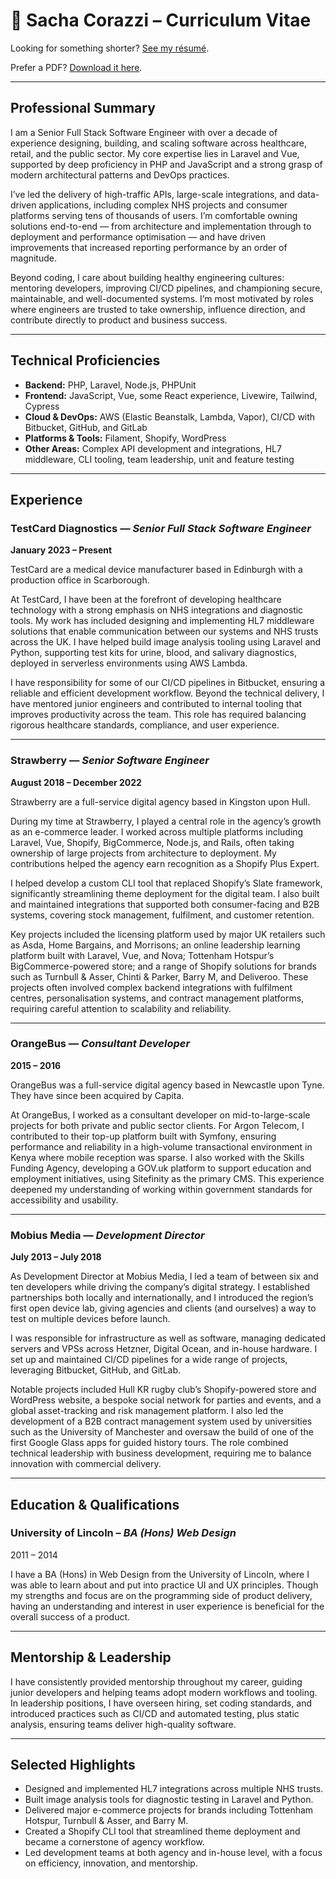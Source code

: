# 📑 Sacha Corazzi – Curriculum Vitae

Looking for something shorter? [See my résumé](RESUME.md).

Prefer a PDF? [Download it here](sacha-corazzi-senior-software-engineer-curriculum-vitae-september-2025.pdf).

---

## Professional Summary
I am a Senior Full Stack Software Engineer with over a decade of experience designing, building, and scaling software across healthcare, retail, and the public sector. My core expertise lies in Laravel and Vue, supported by deep proficiency in PHP and JavaScript and a strong grasp of modern architectural patterns and DevOps practices.

I’ve led the delivery of high-traffic APIs, large-scale integrations, and data-driven applications, including complex NHS projects and consumer platforms serving tens of thousands of users. I’m comfortable owning solutions end-to-end — from architecture and implementation through to deployment and performance optimisation — and have driven improvements that increased reporting performance by an order of magnitude.

Beyond coding, I care about building healthy engineering cultures: mentoring developers, improving CI/CD pipelines, and championing secure, maintainable, and well-documented systems. I’m most motivated by roles where engineers are trusted to take ownership, influence direction, and contribute directly to product and business success.

---

## Technical Proficiencies

- **Backend:** PHP, Laravel, Node.js, PHPUnit
- **Frontend:** JavaScript, Vue, some React experience, Livewire, Tailwind, Cypress
- **Cloud & DevOps:** AWS (Elastic Beanstalk, Lambda, Vapor), CI/CD with Bitbucket, GitHub, and GitLab
- **Platforms & Tools:** Filament, Shopify, WordPress
- **Other Areas:** Complex API development and integrations, HL7 middleware, CLI tooling, team leadership, unit and feature testing

---

## Experience

### TestCard Diagnostics — *Senior Full Stack Software Engineer*
**January 2023 – Present**

TestCard are a medical device manufacturer based in Edinburgh with a production office in Scarborough.

At TestCard, I have been at the forefront of developing healthcare technology with a strong emphasis on NHS integrations and diagnostic tools. My work has included designing and implementing HL7 middleware solutions that enable communication between our systems and NHS trusts across the UK. I have helped build image analysis tooling using Laravel and Python, supporting test kits for urine, blood, and salivary diagnostics, deployed in serverless environments using AWS Lambda.

I have responsibility for some of our CI/CD pipelines in Bitbucket, ensuring a reliable and efficient development workflow. Beyond the technical delivery, I have mentored junior engineers and contributed to internal tooling that improves productivity across the team. This role has required balancing rigorous healthcare standards, compliance, and user experience.

---

### Strawberry — *Senior Software Engineer*
**August 2018 – December 2022**

Strawberry are a full-service digital agency based in Kingston upon Hull.

During my time at Strawberry, I played a central role in the agency’s growth as an e-commerce leader. I worked across multiple platforms including Laravel, Vue, Shopify, BigCommerce, Node.js, and Rails, often taking ownership of large projects from architecture to deployment. My contributions helped the agency earn recognition as a Shopify Plus Expert.

I helped develop a custom CLI tool that replaced Shopify’s Slate framework, significantly streamlining theme deployment for the digital team. I also built and maintained integrations that supported both consumer-facing and B2B systems, covering stock management, fulfilment, and customer retention.

Key projects included the licensing platform used by major UK retailers such as Asda, Home Bargains, and Morrisons; an online leadership learning platform built with Laravel, Vue, and Nova; Tottenham Hotspur’s BigCommerce-powered store; and a range of Shopify solutions for brands such as Turnbull & Asser, Chinti & Parker, Barry M, and Deliveroo. These projects often involved complex backend integrations with fulfilment centres, personalisation systems, and contract management platforms, requiring careful attention to scalability and reliability.

---

### OrangeBus — *Consultant Developer*
**2015 – 2016**

OrangeBus was a full-service digital agency based in Newcastle upon Tyne. They have since been acquired by Capita.

At OrangeBus, I worked as a consultant developer on mid-to-large-scale projects for both private and public sector clients. For Argon Telecom, I contributed to their top-up platform built with Symfony, ensuring performance and reliability in a high-volume transactional environment in Kenya where mobile reception was sparse. I also worked with the Skills Funding Agency, developing a GOV.uk platform to support education and employment initiatives, using Sitefinity as the primary CMS. This experience deepened my understanding of working within government standards for accessibility and usability.

---

### Mobius Media — *Development Director*
**July 2013 – July 2018**

As Development Director at Mobius Media, I led a team of between six and ten developers while driving the company’s digital strategy. I established partnerships both locally and internationally, and I introduced the region’s first open device lab, giving agencies and clients (and ourselves) a way to test on multiple devices before launch.

I was responsible for infrastructure as well as software, managing dedicated servers and VPSs across Hetzner, Digital Ocean, and in-house hardware. I set up and maintained CI/CD pipelines for a wide range of projects, leveraging Bitbucket, GitHub, and GitLab.

Notable projects included Hull KR rugby club’s Shopify-powered store and WordPress website, a bespoke social network for parties and events, and a global asset-tracking and risk management platform. I also led the development of a B2B contract management system used by universities such as the University of Manchester and oversaw the build of one of the first Google Glass apps for guided history tours. The role combined technical leadership with business development, requiring me to balance innovation with commercial delivery.

---

## Education & Qualifications

### University of Lincoln – *BA (Hons) Web Design*
2011 – 2014

I have a BA (Hons) in Web Design from the University of Lincoln, where I was able to learn about and put into practice UI and UX principles. Though my strengths and focus are on the programming side of product delivery, having an understanding and interest in user experience is beneficial for the overall success of a product. 

---

## Mentorship & Leadership

I have consistently provided mentorship throughout my career, guiding junior developers and helping teams adopt modern workflows and tooling. In leadership positions, I have overseen hiring, set coding standards, and introduced practices such as CI/CD and automated testing, plus static analysis, ensuring teams deliver high-quality software.

---

## Selected Highlights

- Designed and implemented HL7 integrations across multiple NHS trusts.
- Built image analysis tools for diagnostic testing in Laravel and Python.
- Delivered major e-commerce projects for brands including Tottenham Hotspur, Turnbull & Asser, and Barry M.
- Created a Shopify CLI tool that streamlined theme deployment and became a cornerstone of agency workflow.
- Led development teams at both agency and in-house level, with a focus on efficiency, innovation, and mentorship.
